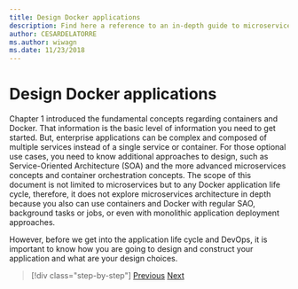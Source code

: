 ```yaml
---
title: Design Docker applications
description: Find here a reference to an in-depth guide to microservices architecture, because that's a topic that it's not detailed in this guide.
author: CESARDELATORRE
ms.author: wiwagn
ms.date: 11/23/2018
---
```

# Design Docker applications

Chapter 1 introduced the fundamental concepts regarding containers and Docker. That information is the basic level of information you need to get started. But, enterprise applications can be complex and composed of multiple services instead of a single service or container. For those optional use cases, you need to know additional approaches to design, such as Service-Oriented Architecture (SOA) and the more advanced microservices concepts and container orchestration concepts. The scope of this document is not limited to microservices but to any Docker application life cycle, therefore, it does not explore microservices architecture in depth because you also can use containers and Docker with regular SAO, background tasks or jobs, or even with monolithic application deployment approaches.

However, before we get into the application life cycle and DevOps, it is important to know how you are going to design and construct your application and what are your design choices.

>[!div class="step-by-step"]
>[Previous](index.md)
>[Next](common-container-design-principles.md)